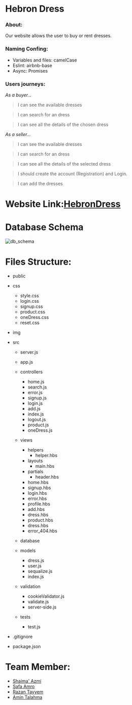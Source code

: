 # Hebron Dress
### About:
   Our website allows the user to buy or rent dresses.

### Naming Confing: 
 - Variables and files: camelCase
 - Eslint: airbnb-base
 - Async: Promises 

### Users journeys: 

*As a buyer...*
 > I can see the available dresses

 > I can search for an dress
   
 > I can see all the details of the chosen dress


*As a seller...*

 > I can see the available dresses

 > I can search for an dress
   
 > I can see all the details of the selected dress
 
 > I should create the account (Registration) and Login.
 
 > I can add the dresses
 
 
# Website Link:[HebronDress]()

# Database Schema

![db_schema](https://user-images.githubusercontent.com/26909309/51103183-7e48d800-17ea-11e9-9403-26ee6b60b93f.jpg)


# Files Structure:
  - public
  - css
      - style.css
      - login.css
      - signup.css
      - product.css
      - oneDress.css
      - reset.css
  - img
 
    
  - src 
    - server.js
    - app.js
    - controllers
      - home.js
      - search.js
      - error.js
      - signup.js
      - login.js
      - add.js
      - index.js
      - logout.js
      - product.js
      - oneDress.js
    - views
      - helpers
        - helper.hbs
      - layouts
        - main.hbs
      - partials
        - header.hbs
      - home.hbs
      - signup.hbs
      - login.hbs
      - error.hbs
      - profile.hbs
      - add.hbs
      - dress.hbs
      - product.hbs
      - dress.hbs
      - error_404.hbs
    - database
     - models
        - dress.js
        - user.js
        - sequalize.js
        - index.js
    - validation
        - cookieValidator.js
        - validate.js
        - server-side.js
        
    - tests
      - test.js
 - .gitignore
 - package.json


# Team Member:
- [Shaima' Azmi](https://github.com/shaima96)
- [Safa Amro](https://github.com/safaaamro)
- [Razan Tayyem](https://github.com/RazanTayyem)
- [Amin Talahma](https://github.com/AminTalahma)

